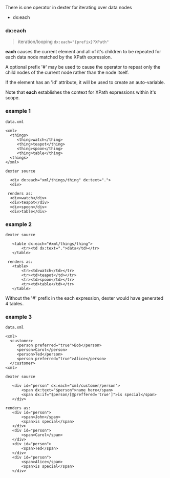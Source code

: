 There is one operator in dexter for iterating over data nodes

  * dx:each

### dx:each ###


> iteration/looping
> `dx:each="{prefix}?XPath"`

**each** causes the current element and all of it's children to be repeated for each data node matched by the XPath expression.

A optional prefix '#' may be used to cause the operator to repeat only the child nodes of the current node rather than the node itself.

If the element has an 'id' attribute, it will be used to create an auto-variable.

Note that **each** establishes the context for XPath expressions within it's scope.
### example 1 ###

```
data.xml

<xml>
  <things>
     <thing>watch</thing>
     <thing>teapot</thing>
     <thing>spoon</thing>
     <thing>table</thing>
  <things>
</xml>
```
```
dexter source

  <div dx:each="xml/things/thing" dx:text=".">
  <div>

```

```
 renders as:
  <div>watch</div> 
  <div>teapot</div> 
  <div>spoon</div> 
  <div>table</div> 
```

### example 2 ###
```
dexter source

   <table dx:each="#xml/things/thing">
       <tr><td dx:text=".">data</td></tr>
   </table> 
```

```
 renders as:
   <table>
       <tr><td>watch</td></tr>
       <tr><td>teapot</td></tr>
       <tr><td>spoon</td></tr>
       <tr><td>table</td></tr>
   </table> 
```
Without the '#' prefix in the each expression, dexter would have generated 4 tables.

### example 3 ###
```
data.xml

<xml>
  <customer>
     <person preferred="true">Bob</person>
     <person>Carol</person>
     <person>Ted</person>
     <person preferred="true">Alice</person>
  </customer>
<xml>
```

```
dexter source

   <div id="person" dx:each="xml/customer/person">
       <span dx:text="$person">name here</span>
       <span dx:if="$person/[@preffered='true']">is special</span>
   </div> 
```

```
renders as:
   <div id="person">
       <span>John</span>
       <span>is special</span>
   </div> 
   <div id="person">
       <span>Carol</span>
   </div> 
   <div id="person">
       <span>Ted</span>
   </div> 
   <div id="person">
       <span>Alice</span>
       <span>is special</span>
   </div> 
```